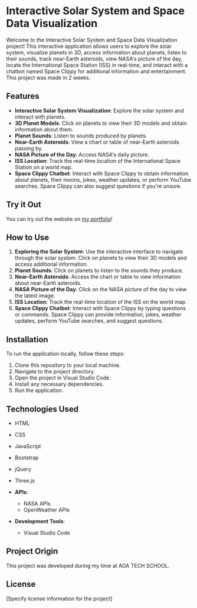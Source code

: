# Interactive Solar System and Space Data Visualization

Welcome to the Interactive Solar System and Space Data Visualization project! This interactive application allows users to explore the solar system, visualize planets in 3D, access information about planets, listen to their sounds, track near-Earth asteroids, view NASA's picture of the day, locate the International Space Station (ISS) in real-time, and interact with a chatbot named Space Clippy for additional information and entertainment.
This project was made in 2 weeks.

## Features

- **Interactive Solar System Visualization**: Explore the solar system and interact with planets.
- **3D Planet Models**: Click on planets to view their 3D models and obtain information about them.
- **Planet Sounds**: Listen to sounds produced by planets.
- **Near-Earth Asteroids**: View a chart or table of near-Earth asteroids passing by.
- **NASA Picture of the Day**: Access NASA's daily picture.
- **ISS Location**: Track the real-time location of the International Space Station on a world map.
- **Space Clippy Chatbot**: Interact with Space Clippy to obtain information about planets, their moons, jokes, weather updates, or perform YouTube searches. Space Clippy can also suggest questions if you're unsure.

## Try it Out

You can try out the website on [my portfolio](https://khalilhouni.github.io)!

## How to Use

1. **Exploring the Solar System**: Use the interactive interface to navigate through the solar system. Click on planets to view their 3D models and access additional information.
2. **Planet Sounds**: Click on planets to listen to the sounds they produce.
3. **Near-Earth Asteroids**: Access the chart or table to view information about near-Earth asteroids.
4. **NASA Picture of the Day**: Click on the NASA picture of the day to view the latest image.
5. **ISS Location**: Track the real-time location of the ISS on the world map.
6. **Space Clippy Chatbot**: Interact with Space Clippy by typing questions or commands. Space Clippy can provide information, jokes, weather updates, perform YouTube searches, and suggest questions.

## Installation

To run the application locally, follow these steps:

1. Clone this repository to your local machine.
2. Navigate to the project directory.
3. Open the project in Visual Studio Code.
4. Install any necessary dependencies.
5. Run the application.

## Technologies Used

  - HTML
  - CSS
  - JavaScript
  - Bootstrap
  - jQuery
  - Three.js 

- **APIs**: 
  - NASA APIs
  - OpenWeather APIs


- **Development Tools**:
  - Visual Studio Code


## Project Origin

This project was developed during my time at ADA TECH SCHOOL.

## License

[Specify license information for the project]
